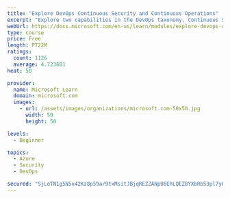 ```yaml
---
title: "Explore DevOps Continuous Security and Continuous Operations"
excerpt: "Explore two capabilities in the DevOps taxonomy, Continuous Security and Continuous Operations."
webUrl: https://docs.microsoft.com/en-us/learn/modules/explore-devops-continuous-security-operations/
type: course
price: Free
length: PT22M
ratings:
  count: 1126
  average: 4.723801
heat: 50

provider:
  name: Microsoft Learn
  domain: microsoft.com
  images:
    - url: /assets/images/organizations/microsoft.com-50x50.jpg
      width: 50
      height: 50

levels:
  - Beginner

topics:
  - Azure
  - Security
  - DevOps

secured: "SjLoTN1g5N5x42Kz8p59a/9txMsitJBjqREZZANpU6EhLQEZBYXbRb53pl7yHCs+YpXE6UlaN6oUz2SngG5croVIvatUkx7MWsGflK94ftoez5Wl9QC/sXuKPUsVEW5C4GDrwUlzAtLcwZxApBiKjHqudb0eWV0jJjt1wQ/chNKuqkCjQ6MXKZQ37P12QdYFq05NOb386ImUSIz0MShiFrUuLymgcHLrQCnhwqBQjogmE1N0NRz1YAFAuh1LP/wqozmKvK7QQ9bHGJRGJwhKhND08ePC3E5ekLZWhe0ZWpJEHkRwmm0fg10+ZjQRNebX5qAU83q27EahZq9CEUSJNqu5CWVijp5XDroBkZN0/d5CQIBnYJKLfNoh0ebHB7gSpCZPJNDbMYo7pvSsGJH2idgTUPW9PnDM5w18wjRBWB0=;RrAOtUcQGbGl9mm0qFoXNw=="
---
```


